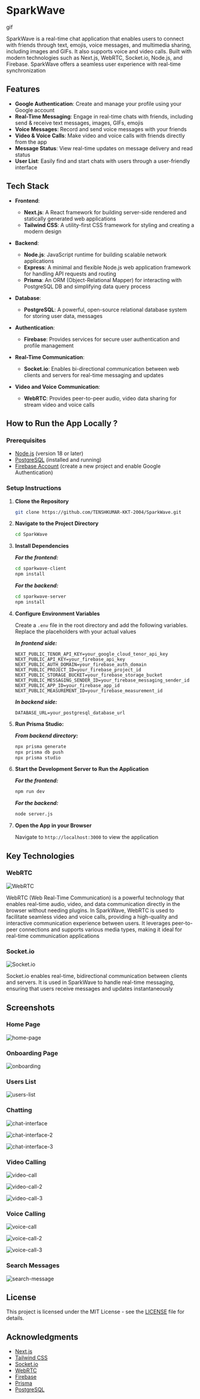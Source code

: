 # SparkWave

gif

SparkWave is a real-time chat application that enables users to connect with friends through text, emojis, voice messages, and multimedia sharing, including images and GIFs. It also supports voice and video calls. Built with modern technologies such as Next.js, WebRTC, Socket.io, Node.js, and Firebase. SparkWave offers a seamless user experience with real-time synchronization


## Features

- **Google Authentication**: Create and manage your profile using your Google account
- **Real-Time Messaging**: Engage in real-time chats with friends, including send & receive text messages, images, GIFs, emojis
- **Voice Messages**: Record and send voice messages with your friends
- **Video & Voice Calls**: Make video and voice calls with friends directly from the app
- **Message Status**: View real-time updates on message delivery and read status
- **User List**: Easily find and start chats with users through a user-friendly interface


## Tech Stack

- **Frontend**: 
  - **Next.js**: A React framework for building server-side rendered and statically generated web applications
  - **Tailwind CSS**: A utility-first CSS framework for styling and creating a modern design

- **Backend**:
  - **Node.js**: JavaScript runtime for building scalable network applications
  - **Express**: A minimal and flexible Node.js web application framework for handling API requests and routing
  - **Prisma**: An ORM (Object-Relational Mapper) for interacting with PostgreSQL DB and simplifying data query process

- **Database**:
  - **PostgreSQL**: A powerful, open-source relational database system for storing user data, messages

- **Authentication**:
  - **Firebase**: Provides services for secure user authentication and profile management

- **Real-Time Communication**:
  - **Socket.io**: Enables bi-directional communication between web clients and servers for real-time messaging and updates

- **Video and Voice Communication**:
  - **WebRTC**: Provides peer-to-peer audio, video data sharing for stream video and voice calls


## How to Run the App Locally ?

### Prerequisites

- [Node.js](https://nodejs.org/) (version 18 or later)
- [PostgreSQL](https://www.postgresql.org/) (installed and running)
- [Firebase Account](https://firebase.google.com/) (create a new project and enable Google Authentication)

### Setup Instructions

1. **Clone the Repository**

    ```bash
    git clone https://github.com/TENSHKUMAR-KKT-2004/SparkWave.git
    ```

2. **Navigate to the Project Directory**
    
    ```bash
    cd SparkWave
    ```


3. **Install Dependencies**

    ***For the frontend:***

    ```bash
    cd sparkwave-client
    npm install
    ```

    ***For the backend:***

    ```bash
    cd sparkwave-server
    npm install
    ```


4. **Configure Environment Variables**

    Create a `.env` file in the root directory and add the following variables. Replace the placeholders with your actual values

    ***In frontend side:***

    ```env
    NEXT_PUBLIC_TENOR_API_KEY=your_google_cloud_tenor_api_key
    NEXT_PUBLIC_API_KEY=your_firebase_api_key
    NEXT_PUBLIC_AUTH_DOMAIN=your_firebase_auth_domain
    NEXT_PUBLIC_PROJECT_ID=your_firebase_project_id
    NEXT_PUBLIC_STORAGE_BUCKET=your_firebase_storage_bucket
    NEXT_PUBLIC_MESSAGING_SENDER_ID=your_firebase_messaging_sender_id
    NEXT_PUBLIC_APP_ID=your_firebase_app_id
    NEXT_PUBLIC_MEASUREMENT_ID=your_firebase_measurement_id
    ```

    ***In backend side:***

    ```env
    DATABASE_URL=your_postgresql_database_url
    ```


5. **Run Prisma Studio:**

    ***From backend directory:***

    ```bash
    npx prisma generate
    npx prisma db push
    npx prisma studio
    ```


6. **Start the Development Server to Run the Application**

    ***For the frontend:***

    ```bash
    npm run dev
    ```

    ***For the backend:***

    ```bash
    node server.js
    ```


7. **Open the App in your Browser**

    Navigate to `http://localhost:3000` to view the application


## Key Technologies

### WebRTC

![WebRTC](https://www.wowza.com/wp-content/uploads/WebRTC.gif)

WebRTC (Web Real-Time Communication) is a powerful technology that enables real-time audio, video, and data communication directly in the browser without needing plugins. In SparkWave, WebRTC is used to facilitate seamless video and voice calls, providing a high-quality and interactive communication experience between users. It leverages peer-to-peer connections and supports various media types, making it ideal for real-time communication applications

### Socket.io

![Socket.io](https://media.licdn.com/dms/image/D4D22AQG7d-bLIeIvKw/feedshare-shrink_800/0/1701789516031?e=2147483647&v=beta&t=TlgJSIXlBBHPlmZvkJIm-O-VwqjsaUKIKIw4-5Zfejo)

Socket.io enables real-time, bidirectional communication between clients and servers. It is used in SparkWave to handle real-time messaging, ensuring that users receive messages and updates instantaneously


## Screenshots

### Home Page

![home-page](https://github.com/user-attachments/assets/3b8dfebc-a253-493c-beb6-415056a5a71b)

### Onboarding Page

![onboarding](https://github.com/user-attachments/assets/c8f4b832-0f9c-4b5f-a8c9-c83e263daec5)

### Users List

![users-list](https://github.com/user-attachments/assets/9042b016-0234-4f0e-b8ae-eb8f3df6d67e)

### Chatting

![chat-interface](https://github.com/user-attachments/assets/a03ef46f-333b-43b0-8097-03f1b329493c)

![chat-interface-2](https://github.com/user-attachments/assets/1977c831-8df5-4614-9f85-5178e4074e46)

![chat-interface-3](https://github.com/user-attachments/assets/acf9ba84-37e9-4e09-98a2-9b2829adf416)

### Video Calling

![video-call](https://github.com/user-attachments/assets/a4789395-0b0f-478d-a6d6-6146014a7849)

![video-call-2](https://github.com/user-attachments/assets/bcb88dbc-92a1-45ac-ad15-95b5c12002e5)

![video-call-3](https://github.com/user-attachments/assets/4665bc34-fcbb-4012-baa6-252ba164fc48)

### Voice Calling

![voice-call](https://github.com/user-attachments/assets/d206934a-4f31-40a1-8950-af2ebf679589)

![voice-call-2](https://github.com/user-attachments/assets/8ebe6b9e-1939-4047-b4f4-be2873719173)

![voice-call-3](https://github.com/user-attachments/assets/6360888c-0c57-4481-8c90-2150852c522e)

### Search Messages

![search-message](https://github.com/user-attachments/assets/af29de5a-624a-4302-afa9-4668372d6c5f)


## License

This project is licensed under the MIT License - see the [LICENSE](LICENSE) file for details.


## Acknowledgments

- [Next.js](https://nextjs.org/)
- [Tailwind CSS](https://tailwindcss.com/)
- [Socket.io](https://socket.io/)
- [WebRTC](https://webrtc.org/)
- [Firebase](https://firebase.google.com/)
- [Prisma](https://www.prisma.io/)
- [PostgreSQL](https://www.postgresql.org/)
